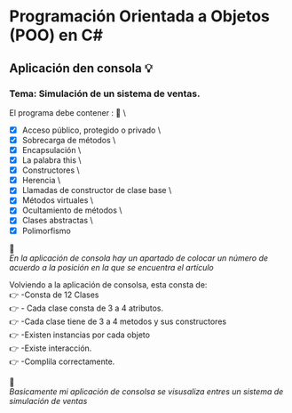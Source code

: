 # Programación Orientada a Objetos (POO) en C#
## Aplicación den consola :bulb:
### Tema: Simulación de un sistema de ventas.  
El programa debe contener : :notebook_with_decorative_cover:  \
-[x] Acceso público, protegido o privado \
-[x] Sobrecarga de métodos \ 
-[x] Encapsulación \
-[x] La palabra this \
-[x] Constructores \ 
-[x] Herencia \
-[x] Llamadas de constructor de clase base \
-[x] Métodos virtuales \ 
-[x] Ocultamiento de métodos  \
-[x] Clases abstractas \
-[x] Polimorfismo 

:file_folder: \
*En la aplicación de consola hay un apartado de colocar un número de acuerdo a la posición en la que se encuentra el artículo*

Volviendo a la aplicación de consolsa, esta consta de: \
:point_right: -Consta de 12 Clases  \
:point_right: - Cada clase consta de 3 a 4 atributos. \
:point_right: -Cada clase tiene de 3 a 4 metodos y sus constructores \
:point_right: -Existen instancias por cada objeto \
:point_right: -Existe interacción. \
:point_right: -Complila correctamente.  

:file_folder: \
*Basicamente mi aplicación de consolsa se visusaliza entres un sistema de simulación de ventas*
